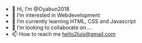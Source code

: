 - 👋 Hi, I’m @Oyabun2018
- 👀 I’m interested in Webdevelopment
- 🌱 I’m currently learning HTML, CSS and Javascript
- 💞️ I’m looking to collaborate on ...
- 📫 How to reach me hello2luis@gmail.com

<!---
Oyabun2018/Oyabun2018 is a ✨ special ✨ repository because its `README.md` (this file) appears on your GitHub profile.
You can click the Preview link to take a look at your changes.
--->
